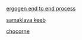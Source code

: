 [ergogen end to end process](https://www.youtube.com/watch?v=M_VuXVErD6E)

[samaklava keeb](https://github.com/soundmonster/samoklava)

[chocorne](https://github.com/davidphilipbarr/Choc-Spaced-Corne/tree/main/chocorne-switch)
